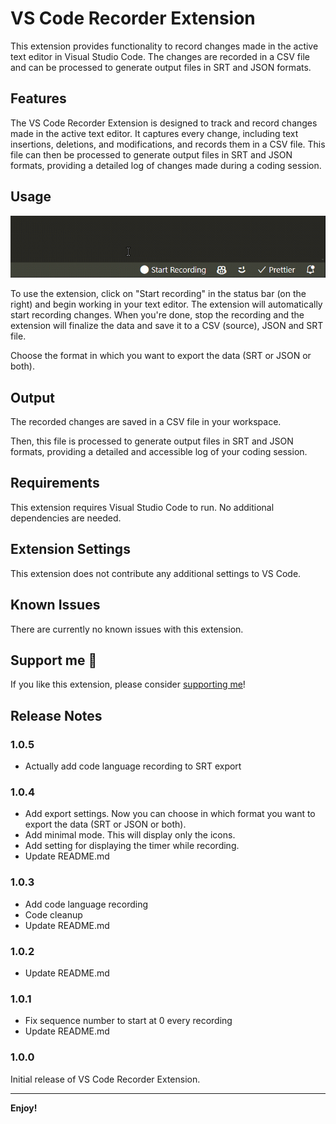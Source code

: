 # VS Code Recorder Extension

This extension provides functionality to record changes made in the active text editor in Visual Studio Code. The changes are recorded in a CSV file and can be processed to generate output files in SRT and JSON formats.

## Features

The VS Code Recorder Extension is designed to track and record changes made in the active text editor. It captures every change, including text insertions, deletions, and modifications, and records them in a CSV file. This file can then be processed to generate output files in SRT and JSON formats, providing a detailed log of changes made during a coding session.

## Usage

![VS Code Recorder Extension](img/preview.gif)

To use the extension, click on "Start recording" in the status bar (on the right) and begin working in your text editor. The extension will automatically start recording changes. When you're done, stop the recording and the extension will finalize the data and save it to a CSV (source), JSON and SRT file.

Choose the format in which you want to export the data (SRT or JSON or both).

## Output

The recorded changes are saved in a CSV file in your workspace.

Then, this file is processed to generate output files in SRT and JSON formats, providing a detailed and accessible log of your coding session.

## Requirements

This extension requires Visual Studio Code to run. No additional dependencies are needed.

## Extension Settings

This extension does not contribute any additional settings to VS Code.

## Known Issues

There are currently no known issues with this extension.

## Support me 💸

If you like this extension, please consider [supporting me](https://www.paypal.com/donate/?hosted_button_id=D5EUDQ5VEJCSL)!

## Release Notes

### 1.0.5

- Actually add code language recording to SRT export

### 1.0.4

- Add export settings. Now you can choose in which format you want to export the data (SRT or JSON or both).
- Add minimal mode. This will display only the icons.
- Add setting for displaying the timer while recording.
- Update README.md

### 1.0.3

- Add code language recording
- Code cleanup
- Update README.md

### 1.0.2

- Update README.md

### 1.0.1

- Fix sequence number to start at 0 every recording
- Update README.md

### 1.0.0

Initial release of VS Code Recorder Extension.

---

**Enjoy!**
